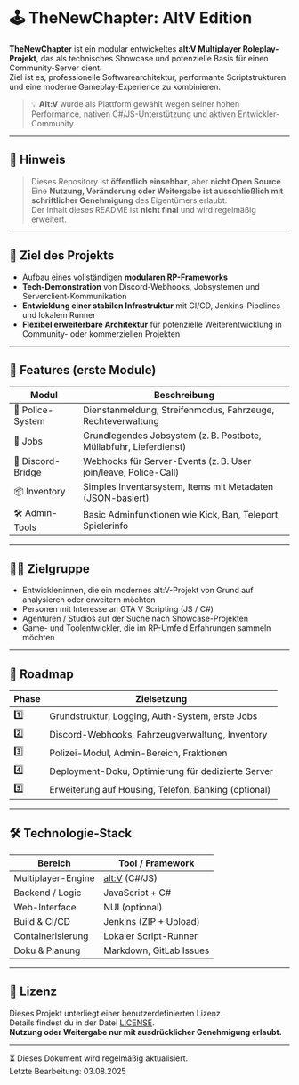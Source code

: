 # 🕹️ TheNewChapter: AltV Edition

**TheNewChapter** ist ein modular entwickeltes **alt:V Multiplayer Roleplay-Projekt**, das als technisches Showcase und potenzielle Basis für einen Community-Server dient.  
Ziel ist es, professionelle Softwarearchitektur, performante Scriptstrukturen und eine moderne Gameplay-Experience zu kombinieren.  

> 💡 **Alt:V** wurde als Plattform gewählt wegen seiner hohen Performance, nativen C#/JS-Unterstützung und aktiven Entwickler-Community.

---

## 📌 Hinweis

> Dieses Repository ist **öffentlich einsehbar**, aber **nicht Open Source**.  
> Eine **Nutzung, Veränderung oder Weitergabe ist ausschließlich mit schriftlicher Genehmigung** des Eigentümers erlaubt.  
> Der Inhalt dieses README ist **nicht final** und wird regelmäßig erweitert.

---

## 🎯 Ziel des Projekts

- Aufbau eines vollständigen **modularen RP-Frameworks**
- **Tech-Demonstration** von Discord-Webhooks, Jobsystemen und Serverclient-Kommunikation
- **Entwicklung einer stabilen Infrastruktur** mit CI/CD, Jenkins-Pipelines und lokalem Runner
- **Flexibel erweiterbare Architektur** für potenzielle Weiterentwicklung in Community- oder kommerziellen Projekten

---

## 🔧 Features (erste Module)

| Modul             | Beschreibung |
|------------------|--------------|
| 👮 Police-System  | Dienstanmeldung, Streifenmodus, Fahrzeuge, Rechteverwaltung |
| 💼 Jobs           | Grundlegendes Jobsystem (z. B. Postbote, Müllabfuhr, Lieferdienst) |
| 📡 Discord-Bridge | Webhooks für Server-Events (z. B. User join/leave, Police-Call) |
| 📦 Inventory      | Simples Inventarsystem, Items mit Metadaten (JSON-basiert) |
| 🛠️ Admin-Tools    | Basic Adminfunktionen wie Kick, Ban, Teleport, Spielerinfo |

---

## 🧑‍💻 Zielgruppe

- Entwickler:innen, die ein modernes alt:V-Projekt von Grund auf analysieren oder erweitern möchten
- Personen mit Interesse an GTA V Scripting (JS / C#)
- Agenturen / Studios auf der Suche nach Showcase-Projekten
- Game- und Toolentwickler, die im RP-Umfeld Erfahrungen sammeln möchten

---

## 🚧 Roadmap

| Phase | Zielsetzung |
|-------|-------------|
| 1️⃣   | Grundstruktur, Logging, Auth-System, erste Jobs |
| 2️⃣   | Discord-Webhooks, Fahrzeugverwaltung, Inventory |
| 3️⃣   | Polizei-Modul, Admin-Bereich, Fraktionen |
| 4️⃣   | Deployment-Doku, Optimierung für dedizierte Server |
| 5️⃣   | Erweiterung auf Housing, Telefon, Banking (optional) |

---

## 🛠️ Technologie-Stack

| Bereich             | Tool / Framework         |
|---------------------|--------------------------|
| Multiplayer-Engine  | [alt:V](https://altv.mp/) (C#/JS) |
| Backend / Logic     | JavaScript + C#          |
| Web-Interface       | NUI (optional)           |
| Build & CI/CD       | Jenkins (ZIP + Upload)   |
| Containerisierung   | Lokaler Script-Runner    |
| Doku & Planung      | Markdown, GitLab Issues  |

---

## 📝 Lizenz

Dieses Projekt unterliegt einer benutzerdefinierten Lizenz.  
Details findest du in der Datei [LICENSE](./LICENSE).  
**Nutzung oder Weitergabe nur mit ausdrücklicher Genehmigung erlaubt.**

---

⏳ Dieses Dokument wird regelmäßig aktualisiert.  
Letzte Bearbeitung: 03.08.2025
